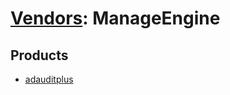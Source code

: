 # [Vendors](README.md): ManageEngine

## Products

- [adauditplus](../products/7205db83-88e8-4074-8288-136a6c493d69.md)
